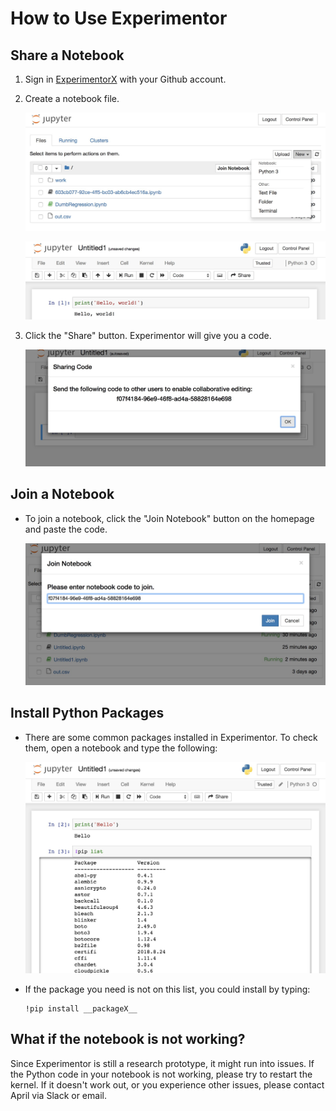 # How to Use Experimentor


## Share a Notebook
1. Sign in [ExperimentorX](https://experimentorx.mentoracademy.org) with your Github account.

2. Create a notebook file.

    ![](assets/create.jpg)

    ![](assets/notebook.jpg)

3. Click the "Share" button. Experimentor will give you a code.

    ![](assets/code.jpg)

## Join a Notebook

- To join a notebook, click the "Join Notebook" button on the homepage and paste the code.

    ![](assets/join.jpg)

## Install Python Packages

- There are some common packages installed in Experimentor. To check them, open a notebook and type the following:

    ![](assets/list.jpg)

- If the package you need is not on this list, you could install by typing:

    ```
    !pip install __packageX__
    ```

## What if the notebook is not working?

Since Experimentor is still a research prototype, it might run into issues. If the Python code in your notebook is not working, please try to restart the kernel. If it doesn't work out, or you experience other issues, please contact April via Slack or email.